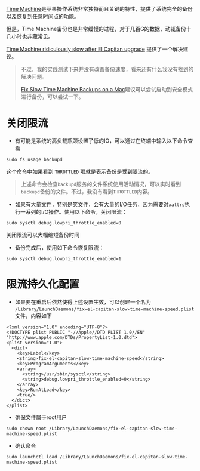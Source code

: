 [Time Machine](https://en.wikipedia.org/wiki/Time_Machine_(OS_X))是苹果操作系统非常独特而且关键的特性，提供了系统完全的备份以及恢复到任意时间点的功能。

但是，Time Machine备份也是非常缓慢的过程，对于几百G的数据，动辄备份十几小时也非藏常见。

[Time Machine ridiculously slow after El Capitan upgrade](http://apple.stackexchange.com/questions/212537/time-machine-ridiculously-slow-after-el-capitan-upgrade) 提供了一个解决建议。

> 不过，我的实践测试下来并没有改善备份速度，看来还有什么我没有找到的解决问题。
>
> [Fix Slow Time Machine Backups on a Mac](http://osxdaily.com/2016/03/19/fix-slow-time-machine-backups-mac/)建议可以尝试启动到安全模式进行备份，可以尝试一下。

# 关闭限流

* 有可能是系统的高负载瓶颈设置了低的IO，可以通过在终端中输入以下命令查看

```
sudo fs_usage backupd
```

这个命令中如果看到 `THROTTLED` 项就是表示备份是受到限流的。

> 上述命令会检查`backupd`服务的文件系统使用活动情况，可以实时看到`backupd`备份的文件。不过，我没有看到`THROTTLED`内容。

* 如果有大量文件，特别是笑文件，会有大量的I/O任务，因为需要对`xattrs`执行一系列的I/O操作。使用以下命令，关闭限流：

```
sudo sysctl debug.lowpri_throttle_enabled=0
```

关闭限流可以大幅缩短备份时间

* 备份完成后，使用如下命令恢复限流：

```
sudo sysctl debug.lowpri_throttle_enabled=1
```

# 限流持久化配置

* 如果要在重启后依然使得上述设置生效，可以创建一个名为 `/Library/LaunchDaemons/fix-el-capitan-slow-time-machine-speed.plist` 文件，内容如下

```
<?xml version="1.0" encoding="UTF-8"?>
<!DOCTYPE plist PUBLIC "-//Apple//DTD PLIST 1.0//EN" "http://www.apple.com/DTDs/PropertyList-1.0.dtd">
<plist version="1.0">
  <dict>
    <key>Label</key>
    <string>fix-el-capitan-slow-time-machine-speed</string>
    <key>ProgramArguments</key>
    <array>
      <string>/usr/sbin/sysctl</string>
      <string>debug.lowpri_throttle_enabled=0</string>
    </array>
    <key>RunAtLoad</key>
    <true/>
  </dict>
</plist>
```

* 确保文件属于root用户

```
sudo chown root /Library/LaunchDaemons/fix-el-capitan-slow-time-machine-speed.plist
```

* 确认命令

```
sudo launchctl load /Library/LaunchDaemons/fix-el-capitan-slow-time-machine-speed.plist
```
